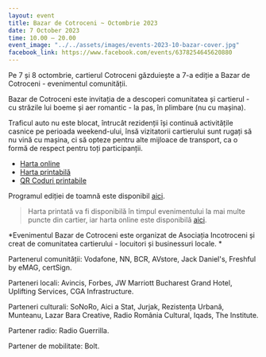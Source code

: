 ```yaml
---
layout: event
title: Bazar de Cotroceni ~ Octombrie 2023
date: 7 October 2023
time: 10.00 – 20.00
event_image: "../../assets/images/events-2023-10-bazar-cover.jpg"
facebook_link: https://www.facebook.com/events/6378254645620880
---
```


Pe 7 și 8 octombrie, cartierul Cotroceni găzduiește a 7-a ediție a Bazar de Cotroceni - evenimentul comunității.

Bazar de Cotroceni este invitația de a descoperi comunitatea și cartierul - cu străzile lui boeme și aer romantic - la pas, în plimbare (nu cu mașina).

Traficul auto nu este blocat, întrucât rezidenții își continuă activitățile casnice pe perioada weekend-ului, însă vizitatorii cartierului sunt rugați să nu vină cu mașina, ci să opteze pentru alte mijloace de transport, ca o formă de respect pentru toți participanții.

- [Harta online](https://bit.ly/3LL02Zd)
- [Harta printabilă](https://incotroceni.ro/evenimente/2023-10-bazar-de-cotroceni/harta) 
- [QR Coduri printabile](https://incotroceni.ro/evenimente/2023-10-bazar-de-cotroceni/qr)

Programul ediției de toamnă este disponibil [aici](https://www.facebook.com/events/6378254645620880).

> Harta printată va fi disponibilă în timpul evenimentului la mai multe puncte din cartier, iar harta online este disponibilă [aici](https://bit.ly/3LL02Zd).

*Evenimentul Bazar de Cotroceni este organizat de Asociația Incotroceni și creat de comunitatea cartierului - locuitori și businessuri locale. *

Partenerul comunității: Vodafone, NN, BCR, AVstore, Jack Daniel's, Freshful by eMAG, certSign.

Parteneri locali: Avincis, Forbes, JW Marriott Bucharest Grand Hotel, Uplifting Services, CGA Infrastructure.

Parteneri culturali: SoNoRo, Aici a Stat, Jurjak, Rezistența Urbană, Munteanu, Lazar Bara Creative, Radio România Cultural, Iqads, The Institute.

Partener radio: Radio Guerrilla.

Partener de mobilitate: Bolt.